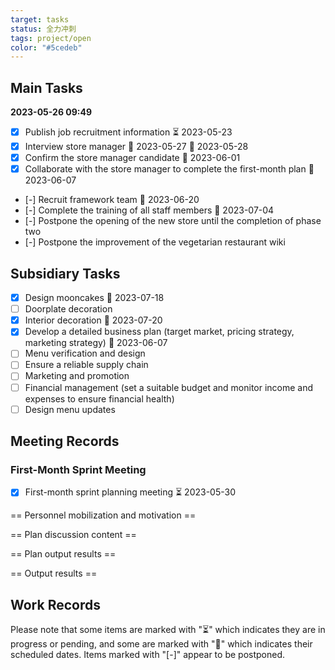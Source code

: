 ```yaml
---
target: tasks
status: 全力冲刺
tags: project/open
color: "#5cedeb"
---
```

## Main Tasks
**2023-05-26 09:49**
- [x] Publish job recruitment information ⏳ 2023-05-23
- [x] Interview store manager 🛫 2023-05-27 📅 2023-05-28
- [x] Confirm the store manager candidate 📅 2023-06-01
- [x] Collaborate with the store manager to complete the first-month plan 📅 2023-06-07
- [-] Recruit framework team 📅 2023-06-20
- [-] Complete the training of all staff members 📅 2023-07-04
- [-] Postpone the opening of the new store until the completion of phase two
- [-] Postpone the improvement of the vegetarian restaurant wiki

## Subsidiary Tasks
- [x] Design mooncakes 📅 2023-07-18
- [ ] Doorplate decoration
- [x] Interior decoration 📅 2023-07-20
- [x] Develop a detailed business plan (target market, pricing strategy, marketing strategy) 📅 2023-06-07
- [ ] Menu verification and design
- [ ] Ensure a reliable supply chain
- [ ] Marketing and promotion
- [ ] Financial management (set a suitable budget and monitor income and expenses to ensure financial health)
- [ ] Design menu updates

## Meeting Records

### First-Month Sprint Meeting

- [x] First-month sprint planning meeting ⏳ 2023-05-30

== Personnel mobilization and motivation ==

== Plan discussion content ==

== Plan output results ==

== Output results ==

## Work Records

Please note that some items are marked with "⏳" which indicates they are in progress or pending, and some are marked with "📅" which indicates their scheduled dates. Items marked with "[-]" appear to be postponed.
